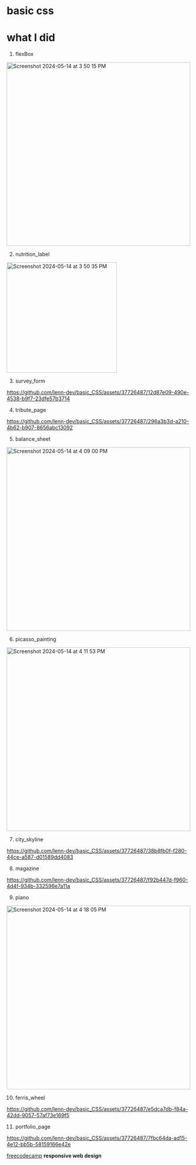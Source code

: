 # basic css



# what I did
1. flexBox

<img width="500" alt="Screenshot 2024-05-14 at 3 50 15 PM" src="https://github.com/lenn-dev/basic_CSS/assets/37726487/1ba8dead-97b1-4b66-a088-9bafad9dbaff">

2. nutrition_label

<img width="300" alt="Screenshot 2024-05-14 at 3 50 35 PM" src="https://github.com/lenn-dev/basic_CSS/assets/37726487/df5067d8-7ad1-4cf9-ae16-e8f1f4dd38c5">

3. survey_form


https://github.com/lenn-dev/basic_CSS/assets/37726487/12d87e09-490e-4538-b9f7-23dfe57b3714


4. tribute_page


https://github.com/lenn-dev/basic_CSS/assets/37726487/296a3b3d-a210-4b62-b907-8656abc13092



5. balance_sheet

<img width="500" alt="Screenshot 2024-05-14 at 4 09 00 PM" src="https://github.com/lenn-dev/basic_CSS/assets/37726487/23eeb366-2045-4aa4-a1cf-a9131bbfdcc8">


6. picasso_painting

<img width="500" alt="Screenshot 2024-05-14 at 4 11 53 PM" src="https://github.com/lenn-dev/basic_CSS/assets/37726487/f2973ad4-5bca-4e4c-a1b5-271564db3949">


7. city_skyline



https://github.com/lenn-dev/basic_CSS/assets/37726487/38b8fb0f-f280-44ce-a587-d01589dd4083



8. magazine



https://github.com/lenn-dev/basic_CSS/assets/37726487/f92b447d-f960-4d4f-934b-332596e7a11a



9. piano

<img width="500" alt="Screenshot 2024-05-14 at 4 18 05 PM" src="https://github.com/lenn-dev/basic_CSS/assets/37726487/93572e6e-4be9-47ae-8952-42ac1085a595">


10. ferris_wheel



https://github.com/lenn-dev/basic_CSS/assets/37726487/e5dca7db-f84a-42dd-9057-57af73e169f5



11. portfolio_page



https://github.com/lenn-dev/basic_CSS/assets/37726487/7fbc64da-ad15-4e12-bb5b-58159166e42e



[freecodecamp](https://www.freecodecamp.org/learn/2022/responsive-web-design/) __responsive web design__ 
